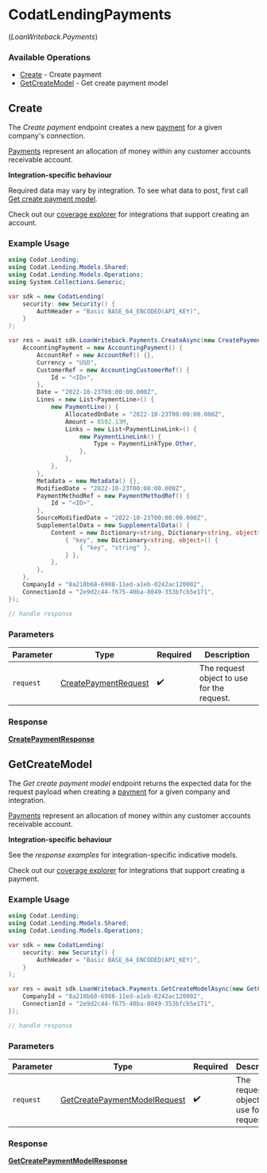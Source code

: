 # CodatLendingPayments
(*LoanWriteback.Payments*)

### Available Operations

* [Create](#create) - Create payment
* [GetCreateModel](#getcreatemodel) - Get create payment model

## Create

The *Create payment* endpoint creates a new [payment](https://docs.codat.io/lending-api#/schemas/Payment) for a given company's connection.

[Payments](https://docs.codat.io/lending-api#/schemas/Payment) represent an allocation of money within any customer accounts receivable account.

**Integration-specific behaviour**

Required data may vary by integration. To see what data to post, first call [Get create payment model](https://docs.codat.io/lending-api#/operations/get-create-payments-model).

Check out our [coverage explorer](https://knowledge.codat.io/supported-features/accounting?view=tab-by-data-type&dataType=payments) for integrations that support creating an account.


### Example Usage

```csharp
using Codat.Lending;
using Codat.Lending.Models.Shared;
using Codat.Lending.Models.Operations;
using System.Collections.Generic;

var sdk = new CodatLending(
    security: new Security() {
        AuthHeader = "Basic BASE_64_ENCODED(API_KEY)",
    }
);

var res = await sdk.LoanWriteback.Payments.CreateAsync(new CreatePaymentRequest() {
    AccountingPayment = new AccountingPayment() {
        AccountRef = new AccountRef() {},
        Currency = "USD",
        CustomerRef = new AccountingCustomerRef() {
            Id = "<ID>",
        },
        Date = "2022-10-23T00:00:00.000Z",
        Lines = new List<PaymentLine>() {
            new PaymentLine() {
                AllocatedOnDate = "2022-10-23T00:00:00.000Z",
                Amount = 8592.13M,
                Links = new List<PaymentLineLink>() {
                    new PaymentLineLink() {
                        Type = PaymentLinkType.Other,
                    },
                },
            },
        },
        Metadata = new Metadata() {},
        ModifiedDate = "2022-10-23T00:00:00.000Z",
        PaymentMethodRef = new PaymentMethodRef() {
            Id = "<ID>",
        },
        SourceModifiedDate = "2022-10-23T00:00:00.000Z",
        SupplementalData = new SupplementalData() {
            Content = new Dictionary<string, Dictionary<string, object>>() {
                { "key", new Dictionary<string, object>() {
                    { "key", "string" },
                } },
            },
        },
    },
    CompanyId = "8a210b68-6988-11ed-a1eb-0242ac120002",
    ConnectionId = "2e9d2c44-f675-40ba-8049-353bfcb5e171",
});

// handle response
```

### Parameters

| Parameter                                                               | Type                                                                    | Required                                                                | Description                                                             |
| ----------------------------------------------------------------------- | ----------------------------------------------------------------------- | ----------------------------------------------------------------------- | ----------------------------------------------------------------------- |
| `request`                                                               | [CreatePaymentRequest](../../Models/Operations/CreatePaymentRequest.md) | :heavy_check_mark:                                                      | The request object to use for the request.                              |


### Response

**[CreatePaymentResponse](../../Models/Operations/CreatePaymentResponse.md)**


## GetCreateModel

The *Get create payment model* endpoint returns the expected data for the request payload when creating a [payment](https://docs.codat.io/lending-api#/schemas/Payment) for a given company and integration.

[Payments](https://docs.codat.io/lending-api#/schemas/Payment) represent an allocation of money within any customer accounts receivable account.

**Integration-specific behaviour**

See the *response examples* for integration-specific indicative models.

Check out our [coverage explorer](https://knowledge.codat.io/supported-features/accounting?view=tab-by-data-type&dataType=payments) for integrations that support creating a payment.


### Example Usage

```csharp
using Codat.Lending;
using Codat.Lending.Models.Shared;
using Codat.Lending.Models.Operations;

var sdk = new CodatLending(
    security: new Security() {
        AuthHeader = "Basic BASE_64_ENCODED(API_KEY)",
    }
);

var res = await sdk.LoanWriteback.Payments.GetCreateModelAsync(new GetCreatePaymentModelRequest() {
    CompanyId = "8a210b68-6988-11ed-a1eb-0242ac120002",
    ConnectionId = "2e9d2c44-f675-40ba-8049-353bfcb5e171",
});

// handle response
```

### Parameters

| Parameter                                                                               | Type                                                                                    | Required                                                                                | Description                                                                             |
| --------------------------------------------------------------------------------------- | --------------------------------------------------------------------------------------- | --------------------------------------------------------------------------------------- | --------------------------------------------------------------------------------------- |
| `request`                                                                               | [GetCreatePaymentModelRequest](../../Models/Operations/GetCreatePaymentModelRequest.md) | :heavy_check_mark:                                                                      | The request object to use for the request.                                              |


### Response

**[GetCreatePaymentModelResponse](../../Models/Operations/GetCreatePaymentModelResponse.md)**

